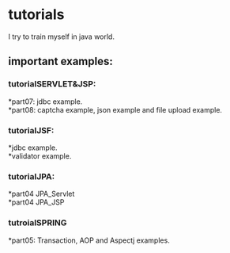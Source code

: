 # tutorials

 I try to train myself in java world.<br/>

## important examples:<br/>

### tutorialSERVLET&JSP: <br/>
*part07: jdbc example.<br/>
*part08: captcha example, json example and file upload example.<br/>

### tutorialJSF: <br/>
*jdbc example. <br/>
*validator example. <br/>

### tutorialJPA:  <br>
*part04 JPA_Servlet <br>
*part04 JPA_JSP <br>

### tutroialSPRING <br>
*part05: Transaction, AOP and Aspectj examples.
